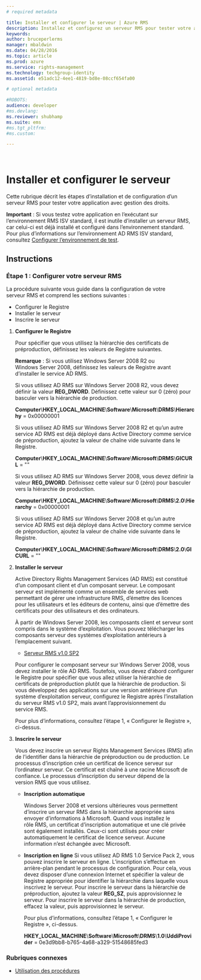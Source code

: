 ```yaml
---
# required metadata

title: Installer et configurer le serveur | Azure RMS
description: Installez et configurez un serveur RMS pour tester votre application avec gestion des droits.
keywords:
author: bruceperlerms
manager: mbaldwin
ms.date: 04/28/2016
ms.topic: article
ms.prod: azure
ms.service: rights-management
ms.technology: techgroup-identity
ms.assetid: e51adc12-4ee1-4819-bd8e-08ccf654fa00

# optional metadata

#ROBOTS:
audience: developer
#ms.devlang:
ms.reviewer: shubhamp
ms.suite: ems
#ms.tgt_pltfrm:
#ms.custom:

---
```


﻿
# Installer et configurer le serveur

Cette rubrique décrit les étapes d’installation et de configuration d’un serveur RMS pour tester votre application avec gestion des droits.

**Important** : Si vous testez votre application en l’exécutant sur l’environnement RMS ISV standard, il est inutile d’installer un serveur RMS, car celui-ci est déjà installé et configuré dans l’environnement standard.
Pour plus d’informations sur l’environnement AD RMS ISV standard, consultez [Configurer l’environnement de test](how-to-set-up-your-test-environment.md).

 

## Instructions

### Étape 1 : Configurer votre serveur RMS

La procédure suivante vous guide dans la configuration de votre serveur RMS et comprend les sections suivantes :

-   Configurer le Registre
-   Installer le serveur
-   Inscrire le serveur

1.  **Configurer le Registre**

    Pour spécifier que vous utilisez la hiérarchie des certificats de préproduction, définissez les valeurs de Registre suivantes.

    **Remarque** : Si vous utilisez Windows Server 2008 R2 ou Windows Server 2008, définissez les valeurs de Registre avant d’installer le service AD RMS.

    Si vous utilisez AD RMS sur Windows Server 2008 R2, vous devez définir la valeur **REG\_DWORD**. Définissez cette valeur sur 0 (zéro) pour basculer vers la hiérarchie de production.

    **Computer**\\**HKEY\_LOCAL\_MACHINE**\\**Software**\\**Microsoft**\\**DRMS**\\**Hierarchy** = 0x00000001

    Si vous utilisez AD RMS sur Windows Server 2008 R2 et qu’un autre service AD RMS est déjà déployé dans Active Directory comme service de préproduction, ajoutez la valeur de chaîne vide suivante dans le Registre.

    **Computer**\\**HKEY\_LOCAL\_MACHINE**\\**Software**\\**Microsoft**\\**DRMS**\\**GICURL** = ""

    Si vous utilisez AD RMS sur Windows Server 2008, vous devez définir la valeur **REG\_DWORD**. Définissez cette valeur sur 0 (zéro) pour basculer vers la hiérarchie de production.

    **Computer**\\**HKEY\_LOCAL\_MACHINE**\\**Software**\\**Microsoft**\\**DRMS**\\**2.0**\\**Hierarchy** = 0x00000001

    Si vous utilisez AD RMS sur Windows Server 2008 et qu’un autre service AD RMS est déjà déployé dans Active Directory comme service de préproduction, ajoutez la valeur de chaîne vide suivante dans le Registre.

    **Computer**\\**HKEY\_LOCAL\_MACHINE**\\**Software**\\**Microsoft**\\**DRMS**\\**2.0**\\**GICURL** = ""

2.  **Installer le serveur**

    Active Directory Rights Management Services (AD RMS) est constitué d’un composant client et d’un composant serveur. Le composant serveur est implémenté comme un ensemble de services web permettant de gérer une infrastructure RMS, d’émettre des licences pour les utilisateurs et les éditeurs de contenu, ainsi que d’émettre des certificats pour des utilisateurs et des ordinateurs.

    À partir de Windows Server 2008, les composants client et serveur sont compris dans le système d’exploitation. Vous pouvez télécharger les composants serveur des systèmes d’exploitation antérieurs à l’emplacement suivant.

    -   [Serveur RMS v1.0 SP2](http://go.microsoft.com/fwlink/p/?linkid=73722)

    Pour configurer le composant serveur sur Windows Server 2008, vous devez installer le rôle AD RMS. Toutefois, vous devez d’abord configurer le Registre pour spécifier que vous allez utiliser la hiérarchie de certificats de préproduction plutôt que la hiérarchie de production. Si vous développez des applications sur une version antérieure d’un système d’exploitation serveur, configurez le Registre après l’installation du serveur RMS v1.0 SP2, mais avant l’approvisionnement du service RMS.

    Pour plus d’informations, consultez l’étape 1, « Configurer le Registre », ci-dessus.

3.  **Inscrire le serveur**

    Vous devez inscrire un serveur Rights Management Services (RMS) afin de l’identifier dans la hiérarchie de préproduction ou de production. Le processus d’inscription crée un certificat de licence serveur sur l’ordinateur serveur. Ce certificat est chaîné à une racine Microsoft de confiance. Le processus d’inscription du serveur dépend de la version RMS que vous utilisez.

    -   **Inscription automatique**

        Windows Server 2008 et versions ultérieures vous permettent d’inscrire un serveur RMS dans la hiérarchie appropriée sans envoyer d’informations à Microsoft. Quand vous installez le rôle RMS, un certificat d’inscription automatique et une clé privée sont également installés. Ceux-ci sont utilisés pour créer automatiquement le certificat de licence serveur. Aucune information n’est échangée avec Microsoft.

    -   **Inscription en ligne** Si vous utilisez AD RMS 1.0 Service Pack 2, vous pouvez inscrire le serveur en ligne. L’inscription s’effectue en arrière-plan pendant le processus de configuration. Pour cela, vous devez disposer d’une connexion Internet et spécifier la valeur de Registre appropriée pour identifier la hiérarchie dans laquelle vous inscrivez le serveur. Pour inscrire le serveur dans la hiérarchie de préproduction, ajoutez la valeur **REG\_SZ**, puis approvisionnez le serveur. Pour inscrire le serveur dans la hiérarchie de production, effacez la valeur, puis approvisionnez le serveur.

        Pour plus d’informations, consultez l’étape 1, « Configurer le Registre », ci-dessus.

        **HKEY\_LOCAL\_MACHINE**\\**Software**\\**Microsoft**\\**DRMS**\\**1.0**\\**UddiProvider** = 0e3d9bb8-b765-4a68-a329-51548685fed3

### Rubriques connexes

* [Utilisation des procédures](how-to-use-msipc.md)
 

 





<!--HONumber=Apr16_HO3-->


